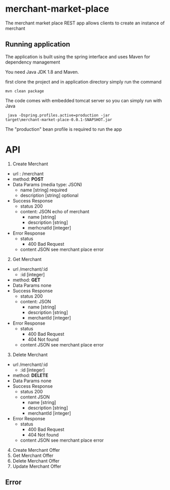 # merchant-market-place

The merchant market place REST app allows clients to create an instance of merchant 

## Running application
The application is built using the spring interface and uses Maven for
dependency management

You need Java JDK 1.8 and Maven.

first clone the project and in application directory simply run the command 

<code>mvn clean package</code> 

The code comes with embedded tomcat server so you can simply run with Java 

<code> java -Dspring.profiles.active=production -jar target\merchant-market-place-0.0.1-SNAPSHOT.jar</code>

The "production" bean profile is required to run the app

# API

1. Create Merchant 
  * url : /merchant 
  * method: **POST**
  * Data Params (media type: JSON)
    * name [string] required
    * description [string] optional
  * Success Response
    * status 200
    * content: JSON echo of merchant
      * name [string]
      * description [string] 
      * merhcnatId [integer]
  * Error Response
    * status 
      * 400 Bad Request
    * content JSON see merchant place error
	
         
2. Get Merchant
  * url /merchant/:id
    * :id [integer] 
  * method: **GET**
  * Data Params none
  * Success Response
    * status 200
    * content: JSON
      * name [string]
      * description [string]
      * merchantId [integer]
  * Error Response
    * status 
      * 400 Bad Request
      * 404 Not found
    * content JSON see merchant place error
 
3. Delete Merchant
  * url /merchant/:id
    * :id [integer] 
  * method: **DELETE**
  * Data Params none
  * Success Response
    * status 200
    * content JSON
      * name [string]
      * description [string]
      * merchantId [integer]
  * Error Response
    * status 
      * 400 Bad Request
      * 404 Not found
    * content JSON see merchant place error
    
4. Create Merchant Offer
5. Get Merchant Offer
5. Delete Merchant Offer
6. Update Merchant Offer


## Error
